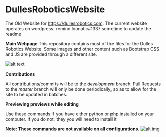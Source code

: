 # DullesRoboticsWebsite
The Old Website for https://dullesrobotics.com. The current website operates on wordpress.
remind loonatic#1337 sometime to update the readme

**Main Webpage**
This repository contains most of the files for the Dulles Robotics Website. Some images and other content such as Bootstrap CSS and JS are provided through a different site.

![alt text](https://i.hyperdrive.ml/firefox_10-15_2019_23-13-43-664.png)

**Contributions**

All contributions/commits will be to the *development* branch. Pull Requests to the *master* branch will only be done periodically, so as to allow for the site to be updated in batches.

**Previewing previews while editing**

Use these commands if you have either python or php installed on your computer. If you do not, they you will need to install it 

 **Note: These commands are not available on all configurations.**
![alt img](https://aspencdn.me/imgload/s-http.png)
